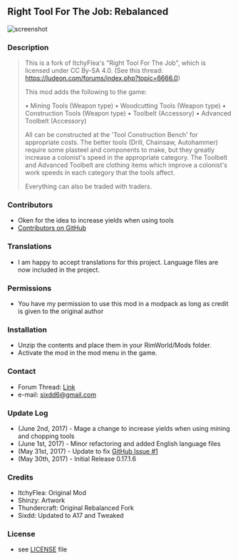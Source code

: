  
## Right Tool For The Job: Rebalanced 

![screenshot](https://image.ibb.co/j1RoHa/preview.png) 

### Description
>This is a fork of ItchyFlea's "Right Tool For The Job", which is licensed under CC By-SA 4.0.
>  	(See this thread: https://ludeon.com/forums/index.php?topic=6666.0)
> 
> This mod adds the following to the game:
> 
> • Mining Tools (Weapon type)
> • Woodcutting Tools (Weapon type)
> • Construction Tools (Weapon type)
> • Toolbelt (Accessory)
> • Advanced Toolbelt (Accessory)
>
> All can be constructed at the 'Tool Construction Bench' for appropriate costs. The better tools (Drill, Chainsaw, Autohammer) require some plasteel and components to make, but they greatly increase a colonist's speed in the appropriate category.
> The Toolbelt and Advanced Toolbelt are clothing items which improve a colonist's work speeds in each category that the tools affect.
> 
> Everything can also be traded with traders.
> 

### Contributors 
- Oken for the idea to increase yields when using tools
- [Contributors on GitHub](https://github.com/Sixdd6/Right-Tool-for-the-Job-Rebalanced/graphs/contributors) 

### Translations 
- I am happy to accept translations for this project. Language files are now included in the project. 

### Permissions 
- You have my permission to use this mod in a modpack as long as credit is given to the original author 
 
### Installation 
- Unzip the contents and place them in your RimWorld/Mods folder. 
- Activate the mod in the mod menu in the game. 
 
### Contact 
- Forum Thread: [Link](https://ludeon.com/forums/index.php?topic=33092.0) 
- e-mail: [sixdd6@gmail.com](sixdd6@gmail.com) 
 
### Update Log 
- (June 2nd, 2017) - Mage a change to increase yields when using mining and chopping tools
- (June 1st, 2017) - Minor refactoring and added English language files 
- (May 31st, 2017) - Update to fix [GitHub Issue #1](https://github.com/Sixdd6/Right-Tool-for-the-Job-Rebalanced/issues/1) 
- (May 30th, 2017) - Initial Release 0.17.1.6 
 
### Credits 
- ItchyFlea: Original Mod 
- Shinzy: Artwork 
- Thundercraft: Original Rebalanced Fork 
- Sixdd: Updated to A17 and Tweaked 
 
### License 
- see [LICENSE](https://github.com/Sixdd6/Right-Tool-for-the-Job-Rebalanced/blob/master/LICENSE.md) file 

